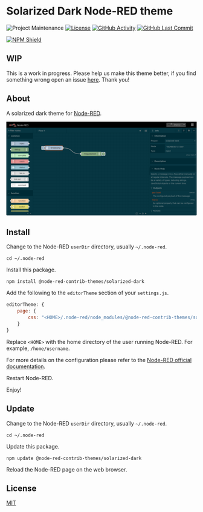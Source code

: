 # Solarized Dark Node-RED theme

![Project Maintenance][maintenance-shield]
[![License][license-shield]](LICENSE)
[![GitHub Activity][commits-shield]][commits]
[![GitHub Last Commit][last-commit-shield]][commits]

[![NPM Shield][npm-shield]][npm-package]

## WIP

This is a work in progress. Please help us make this theme better, if you find
something wrong open an issue [here][github-issues]. Thank you!

## About

A solarized dark theme for [Node-RED][node-red].

![screenshot](https://raw.githubusercontent.com/node-red-contrib-themes/solarized-dark/master/images/screenshot.png)

## Install

Change to the Node-RED `userDir` directory, usually `~/.node-red`.

```shell
cd ~/.node-red
```

Install this package.

```shell
npm install @node-red-contrib-themes/solarized-dark
```

Add the following to the `editorTheme` section of your `settings.js`.

```js
editorTheme: {
    page: {
        css: "<HOME>/.node-red/node_modules/@node-red-contrib-themes/solarized-dark/theme.css"
    }
}
```

Replace `<HOME>` with the home directory of the user running Node-RED. For
example, `/home/username`.

For more details on the configuration please refer to the
[Node-RED official documentation][node-red-doc].

Restart Node-RED.

Enjoy!

## Update

Change to the Node-RED `userDir` directory, usually `~/.node-red`.

```shell
cd ~/.node-red
```

Update this package.

```shell
npm update @node-red-contrib-themes/solarized-dark
```

Reload the Node-RED page on the web browser.

## License

[MIT][license]

[commits-shield]: https://img.shields.io/github/commit-activity/y/node-red-contrib-themes/solarized-dark.svg
[commits]: https://github.com/node-red-contrib-themes/solarized-dark/commits/master
[github-issues]: https://github.com/node-red-contrib-themes/solarized-dark/issues/new
[last-commit-shield]: https://img.shields.io/github/last-commit/node-red-contrib-themes/solarized-dark.svg
[license]: https://github.com/node-red-contrib-themes/solarized-dark/blob/master/LICENSE
[license-shield]: https://img.shields.io/github/license/node-red-contrib-themes/solarized-dark.svg
[maintenance-shield]: https://img.shields.io/maintenance/yes/2020.svg
[node-red-doc]: https://nodered.org/docs/user-guide/runtime/configuration
[node-red]: https://nodered.org/
[npm-package]: https://nodei.co/npm/@node-red-contrib-themes/solarized-dark
[npm-shield]: https://nodei.co/npm/@node-red-contrib-themes/solarized-dark.png
